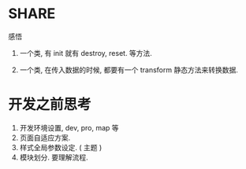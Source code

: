# SHARE

感悟



1. 一个类, 有 init 就有 destroy, reset. 等方法.

2. 一个类, 在传入数据的时候, 都要有一个 transform 静态方法来转换数据.



# 开发之前思考

1. 开发环境设置, dev, pro, map 等
2. 页面自适应方案.
3. 样式全局参数设定. ( 主题 )
4. 模块划分. 要理解流程. 